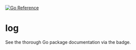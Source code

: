 [![Go Reference](https://pkg.go.dev/badge/github.com/anacrolix/log.svg)](https://pkg.go.dev/github.com/anacrolix/log)

# log

See the thorough Go package documentation via the badge.
